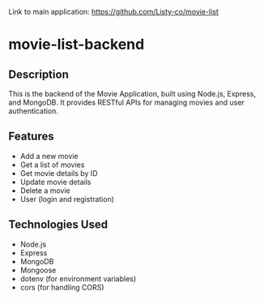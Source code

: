 Link to main application: https://github.com/Listy-co/movie-list

# movie-list-backend

## Description
This is the backend of the Movie Application, built using Node.js, Express, and MongoDB. It provides RESTful APIs for managing movies and user authentication.

## Features
- Add a new movie
- Get a list of movies
- Get movie details by ID
- Update movie details
- Delete a movie
- User (login and registration)

## Technologies Used
- Node.js
- Express
- MongoDB
- Mongoose
- dotenv (for environment variables)
- cors (for handling CORS)
